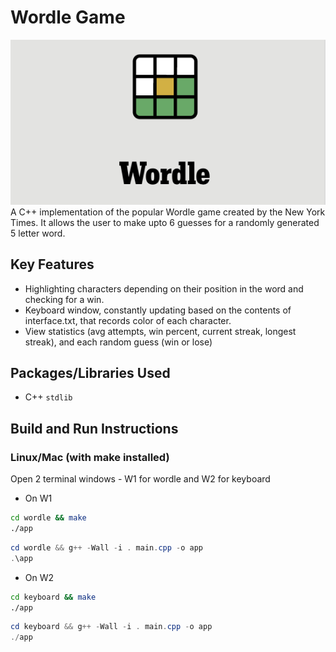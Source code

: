 # Wordle Game
![logo](wordle.png)
A C++ implementation of the popular Wordle game created by the New York Times. It allows the user to make upto 6 guesses for a randomly generated 5 letter word.
## Key Features
 -  Highlighting characters depending on their position in the word and checking for a win.
 -  Keyboard window, constantly updating based on the contents of interface.txt, that records color of each character.
 -  View statistics (avg attempts, win percent, current streak, longest streak), and each random guess (win or lose)
## Packages/Libraries Used
 - C++ `stdlib`
## Build and Run Instructions
### Linux/Mac (with make installed)
Open 2 terminal windows - W1 for wordle and W2 for keyboard
 - On W1
``` bash
cd wordle && make
./app
```
``` Powershell
cd wordle && g++ -Wall -i . main.cpp -o app
.\app
```
 - On W2
 ``` bash
cd keyboard && make
./app
```
``` Powershell
cd keyboard && g++ -Wall -i . main.cpp -o app
./app
```
